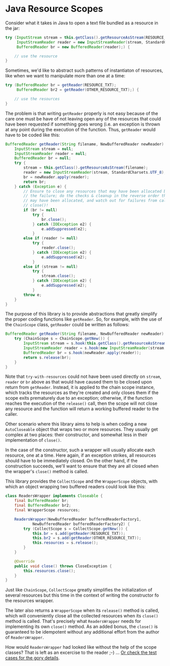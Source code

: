 # Java Resource Scopes

Consider what it takes in Java to open a text file bundled as a resource in the jar:
```java
try (InputStream stream = this.getClass().getResourceAsStream(RESOURCE_TXT);
     InputStreamReader reader = new InputStreamReader(stream, StandardCharsets.UTF_8);
     BufferedReader br = new BufferedReader(reader);) {

	// use the resource
}
```
Sometimes, we'd like to abstract such patterns of instantiaton of resources, like when we want to manipulate more than one at a time:
```java
try (BufferedReader br = getReader(RESOURCE_TXT);
     BufferedReader br2 = getReader(OTHER_RESOURCE_TXT);) {

	// use the resources
}
```
The problem is that writing `getReader` properly is not easy because of the care one must be have of not leaving open any of the resources that could have been requested if something goes wrong (i.e. an exception is thrown at any point during the execution of the function. Thus, `getReader` would have to be coded like this:
```java
BufferedReader getReader(String filename, NewBufferedReader newReader) {
	InputStream stream = null;
	InputStreamReader reader = null;
	BufferedReader br = null;
	try {
		stream = this.getClass().getResourceAsStream(filename);
		reader = new InputStreamReader(stream, StandardCharsets.UTF_8);
		br = newReader.apply(reader);
		return br;
	} catch (Exception e) {
		// Ensure to close any resources that may have been allocated before
		// the failure; do the checks & cleanup in the reverse order they
		// may have been allocated, and watch out for failures from calls to
		// close()!
		if (br != null)
			try {
				br.close();
			} catch (IOException e2) {
				e.addSuppressed(e2);
			}
		else if (reader != null)
			try {
				reader.close();
			} catch (IOException e2) {
				e.addSuppressed(e2);
			}
		else if (stream != null)
			try {
				stream.close();
			} catch (IOException e2) {
				e.addSuppressed(e2);
			}
		throw e;
	}
}
```
The purpose of this library is to provide abstractions that greatly simplify the proper coding functions like `getReader`. So, for example, with the use of the `ChainScope` class, `getReader` could be written as follows:
```java
BufferedReader getReader(String filename, NewBufferedReader newReader) {
	try (ChainScope s = ChainScope.getNew()) {
		InputStream stream = s.hook(this.getClass().getResourceAsStream(filename));
		InputStreamReader reader = s.hook(new InputStreamReader(stream, StandardCharsets.UTF_8));
		BufferedReader br = s.hook(newReader.apply(reader));
		return s.release(br);
	}
}
```
Note that `try-with-resources` could not have been used directly on `stream`, `reader` or `br` above as that would have caused them to be closed upon return from `getReader`. Instead, it is applied to the chain scope instance, which tracks the resources as they're created and only closes them if the scope exits prematurely due to an exception; otherwise, if the function reaches the execution of the `release()` call, then the scope will not close any resource and the function will return a working buffered reader to the caller.

Other scenario where this library aims to help is when coding a new `AutoCloseable` object that wraps two or more resources. They usually get complex at two places: their constructor, and somewhat less in their implementation of `close()`.

In the case of the constructor, such a wrapper will usually allocate each resource, one at a time. Here again, if an exception strikes, all resources should have to be immediately closed. On the other hand, if the construction succeeds, we'll want to ensure that they are all closed when the wrapper's `close()` method is called.

This library provides the `CollectScope` and the `WrapperScope` objects, with which an object wrapping two buffered readers could look like this:
```java
class ReadersWrapper implements Closeable {
	final BufferedReader br;
	final BufferedReader br2;
	final WrapperScope resources;

	ReadersWrapper(NewBufferedReader bufferedReaderFactory1,
			NewBufferedReader bufferedReaderFactory2) {
		try (CollectScope s = CollectScope.getNew()) {
			this.br = s.add(getReader(RESOURCE_TXT));
			this.br2 = s.add(getReader(OTHER_RESOURCE_TXT));
			this.resources = s.release();
		}
	}

	@Override
	public void close() throws CloseException {
		this.resources.close();
	}
}
```
Just like `ChainScope`, `CollectScope` greatly simplifies the initialization of several resources but this time in the context of writing the constructor fo the resources wrapper. 

The later also returns a `WrapperScope` when its `release()` method is called, which will conveniently close all the collected resources when its `close()` method is called. That's precisely what `ReadersWrapper` needs for implementing its own `close()` method. As an added bonus, the `close()` is guaranteed to be idempotent without any additional effort from the author of `ReadersWrapper`.

How would `ReadersWrapper` had looked like without the help of the scope classes? That is left as an excercise to the reader ;-) ... [Or check the test cases for the gory details](src/test/java/com/prosoftnearshore/scope/ScopeTests.java).
